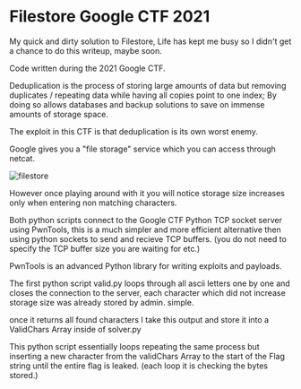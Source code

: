 # Filestore   Google CTF 2021
My quick and dirty solution to Filestore, Life has kept me busy so I didn't get a chance to do this writeup, maybe soon.

Code written during the 2021 Google CTF.

Deduplication is the process of storing large amounts of data but removing duplicates / repeating data while having all copies point to one index; By doing so allows databases and backup solutions to save on immense amounts of storage space.

The exploit in this CTF is that deduplication is its own worst enemy.

Google gives you a "file storage" service which you can access through netcat.

![filestore](https://user-images.githubusercontent.com/6278490/148488468-09e21255-5e94-4bbb-a8c0-fbe6b318ef88.JPG)


However once playing around with it you will notice storage size increases only when entering non matching characters.

Both python scripts connect to the Google CTF Python TCP socket server using PwnTools, this is a much simpler and more efficient alternative then using python sockets to send and recieve TCP buffers. (you do not need to specify the TCP buffer size you are waiting for etc.)


PwnTools is an advanced Python library for writing exploits and payloads.

The first python script valid.py loops through all ascii letters one by one and closes the connection to the server, each character which did not increase storage size was already stored by admin. simple.

once it returns all found characters I take this output and store it into a ValidChars Array inside of solver.py

This python script essentially loops repeating the same process but inserting a new character from the validChars Array to the start of the Flag string until the entire flag is leaked. (each loop it is checking the bytes stored.)
